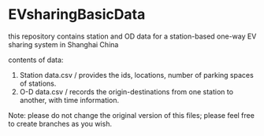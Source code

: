 # EVsharingBasicData
this repository contains station and OD data for a station-based one-way EV sharing system in Shanghai China

contents of data: 
1. Station data.csv  / provides the ids, locations, number of parking spaces of stations. 
2. O-D data.csv / records the origin-destinations from one station to another, with time information. 

Note: please do not change the original version of this files; please feel free to create branches as you wish. 
